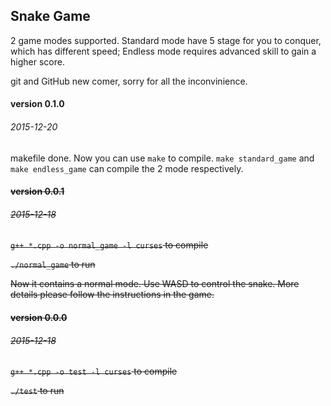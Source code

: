 ## Snake Game

2 game modes supported.
Standard mode have 5 stage for you to conquer, which has different speed;
Endless mode requires advanced skill to gain a higher score.

git and GitHub new comer, sorry for all the inconvinience.

#### version 0.1.0
###### 2015-12-20

makefile done. Now you can use `make` to compile.
`make standard_game` and `make endless_game` can compile the 2 mode respectively.


#### ~~version 0.0.1~~
###### ~~2015-12-18~~
~~`g++ *.cpp -o normal_game -l curses` to compile~~

~~`./normal_game` to run~~

~~Now it contains a normal mode. Use WASD to control the snake. More details please follow the instructions in the game.~~



#### ~~version 0.0.0~~
###### ~~2015-12-18~~
~~`g++ *.cpp -o test -l curses` to compile~~

~~`./test` to run~~